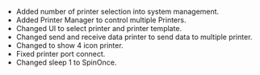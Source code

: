 - Added number of printer selection into system management.
- Added Printer Manager to control multiple Printers.
- Changed UI to select printer and printer template.
- Changed send and receive data printer to send data to multiple printer.
- Changed to show 4 icon printer.
- Fixed printer port connect.
- Changed sleep 1 to SpinOnce.
